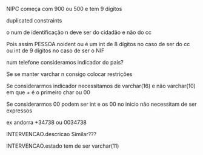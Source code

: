 NIPC começa com 900 ou 500 e tem 9 dígitos

duplicated constraints

o num de identificação n deve ser do cidadão e não do cc

Pois assim PESSOA.noident ou é um int de 8 dígitos no caso de ser do cc ou int de 9 dígitos no caso de ser o NIF

num telefone consideramos indicador do país?

Se se manter varchar n consigo colocar restrições

Se considerarmos indicador necessitamos de varchar(16) e não varchar(10) em que + é o primeiro char ou 00

Se considerarmos 00 podem ser int e os 00 no inicio não necessitam de ser expressos

ex andorra +34738 ou 0034738

INTERVENCAO.descricao Similar???

INTERVENCAO.estado tem de ser varchar(11)





